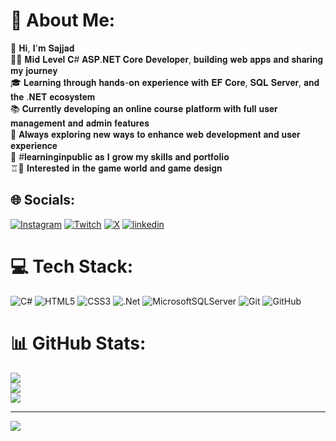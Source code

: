 # 💫 About Me:
💫 𝐇𝐢, 𝐈'𝐦 𝐒𝐚𝐣𝐣𝐚𝐝<br>👨‍💻 𝐌𝐢𝐝 𝐋𝐞𝐯𝐞𝐥 𝐂# 𝐀𝐒𝐏.𝐍𝐄𝐓 𝐂𝐨𝐫𝐞 𝐃𝐞𝐯𝐞𝐥𝐨𝐩𝐞𝐫, 𝐛𝐮𝐢𝐥𝐝𝐢𝐧𝐠 𝐰𝐞𝐛 𝐚𝐩𝐩𝐬 𝐚𝐧𝐝 𝐬𝐡𝐚𝐫𝐢𝐧𝐠 𝐦𝐲 𝐣𝐨𝐮𝐫𝐧𝐞𝐲<br>🎓 𝐋𝐞𝐚𝐫𝐧𝐢𝐧𝐠 𝐭𝐡𝐫𝐨𝐮𝐠𝐡 𝐡𝐚𝐧𝐝𝐬-𝐨𝐧 𝐞𝐱𝐩𝐞𝐫𝐢𝐞𝐧𝐜𝐞 𝐰𝐢𝐭𝐡 𝐄𝐅 𝐂𝐨𝐫𝐞, 𝐒𝐐𝐋 𝐒𝐞𝐫𝐯𝐞𝐫, 𝐚𝐧𝐝 𝐭𝐡𝐞 .𝐍𝐄𝐓 𝐞𝐜𝐨𝐬𝐲𝐬𝐭𝐞𝐦<br>📚 𝐂𝐮𝐫𝐫𝐞𝐧𝐭𝐥𝐲 𝐝𝐞𝐯𝐞𝐥𝐨𝐩𝐢𝐧𝐠 𝐚𝐧 𝐨𝐧𝐥𝐢𝐧𝐞 𝐜𝐨𝐮𝐫𝐬𝐞 𝐩𝐥𝐚𝐭𝐟𝐨𝐫𝐦 𝐰𝐢𝐭𝐡 𝐟𝐮𝐥𝐥 𝐮𝐬𝐞𝐫 𝐦𝐚𝐧𝐚𝐠𝐞𝐦𝐞𝐧𝐭 𝐚𝐧𝐝 𝐚𝐝𝐦𝐢𝐧 𝐟𝐞𝐚𝐭𝐮𝐫𝐞𝐬<br>🚀 𝐀𝐥𝐰𝐚𝐲𝐬 𝐞𝐱𝐩𝐥𝐨𝐫𝐢𝐧𝐠 𝐧𝐞𝐰 𝐰𝐚𝐲𝐬 𝐭𝐨 𝐞𝐧𝐡𝐚𝐧𝐜𝐞 𝐰𝐞𝐛 𝐝𝐞𝐯𝐞𝐥𝐨𝐩𝐦𝐞𝐧𝐭 𝐚𝐧𝐝 𝐮𝐬𝐞𝐫 𝐞𝐱𝐩𝐞𝐫𝐢𝐞𝐧𝐜𝐞<br>🌱 #𝐥𝐞𝐚𝐫𝐧𝐢𝐧𝐠𝐢𝐧𝐩𝐮𝐛𝐥𝐢𝐜 𝐚𝐬 𝐈 𝐠𝐫𝐨𝐰 𝐦𝐲 𝐬𝐤𝐢𝐥𝐥𝐬 𝐚𝐧𝐝 𝐩𝐨𝐫𝐭𝐟𝐨𝐥𝐢𝐨 <br> ♖👤 𝐈𝐧𝐭𝐞𝐫𝐞𝐬𝐭𝐞𝐝 𝐢𝐧 𝐭𝐡𝐞 𝐠𝐚𝐦𝐞 𝐰𝐨𝐫𝐥𝐝 𝐚𝐧𝐝 𝐠𝐚𝐦𝐞 𝐝𝐞𝐬𝐢𝐠𝐧


## 🌐 Socials:
[![Instagram](https://img.shields.io/badge/Instagram-%23E4405F.svg?logo=Instagram&logoColor=white)](https://instagram.com/hepwolf) [![Twitch](https://img.shields.io/badge/Twitch-%239146FF.svg?logo=Twitch&logoColor=white)](https://twitch.tv/hepwolf) [![X](https://img.shields.io/badge/X-black.svg?logo=X&logoColor=white)](https://x.com/HepWolf11) [![linkedin](https://img.shields.io/badge/linkedin-%230077B5.svg?logo=linkedin&logoColor=white)](https://www.linkedin.com/in/sajjad-yousefi-02b87b285?utm_source=share&utm_campaign=share_via&utm_content=profile&utm_medium=android_app)

# 💻 Tech Stack:
![C#](https://img.shields.io/badge/c%23-%23239120.svg?style=for-the-badge&logo=csharp&logoColor=white) ![HTML5](https://img.shields.io/badge/html5-%23E34F26.svg?style=for-the-badge&logo=html5&logoColor=white) ![CSS3](https://img.shields.io/badge/css3-%231572B6.svg?style=for-the-badge&logo=css3&logoColor=white) ![.Net](https://img.shields.io/badge/.NET-5C2D91?style=for-the-badge&logo=.net&logoColor=white) ![MicrosoftSQLServer](https://img.shields.io/badge/Microsoft%20SQL%20Server-CC2927?style=for-the-badge&logo=microsoft%20sql%20server&logoColor=white) ![Git](https://img.shields.io/badge/git-%23F05033.svg?style=for-the-badge&logo=git&logoColor=white) ![GitHub](https://img.shields.io/badge/github-%23121011.svg?style=for-the-badge&logo=github&logoColor=white)
# 📊 GitHub Stats:
![](https://github-readme-stats.vercel.app/api?username=hepwolf&theme=radical&hide_border=false&include_all_commits=false&count_private=false)<br/>
![](https://github-readme-streak-stats.herokuapp.com/?user=hepwolf&theme=radical&hide_border=false)<br/>
![](https://github-readme-stats.vercel.app/api/top-langs/?username=hepwolf&theme=radical&hide_border=false&include_all_commits=false&count_private=false&layout=compact)

---
[![](https://visitcount.itsvg.in/api?id=hepwolf&icon=0&color=0)](https://visitcount.itsvg.in)
